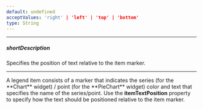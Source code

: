 ```yaml
---
default: undefined
acceptValues: 'right' | 'left' | 'top' | 'bottom'
type: String
---
```

---
##### shortDescription
Specifies the position of text relative to the item marker.

---
<p>A legend item consists of a marker that indicates the series (for the **Chart** widget) / point (for the **PieChart** widget) color and text that specifies the name of the series/point. Use the <b>itemTextPosition</b> property to specify how the text should be positioned relative to the item marker.</p>